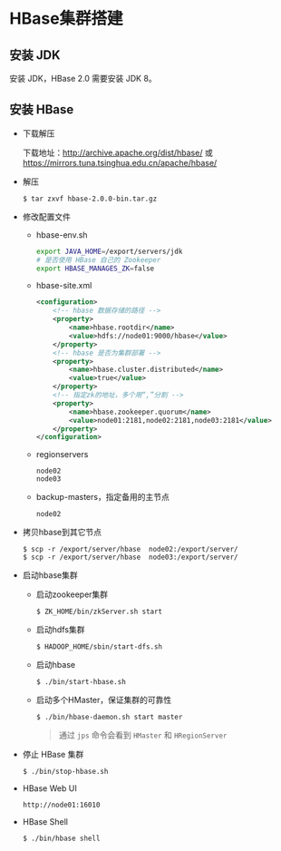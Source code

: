 # HBase集群搭建

## 安装 JDK

安装 JDK，HBase 2.0 需要安装 JDK 8。

## 安装 HBase

- 下载解压

  下载地址：http://archive.apache.org/dist/hbase/ 或 https://mirrors.tuna.tsinghua.edu.cn/apache/hbase/

- 解压

  ```shell
  $ tar zxvf hbase-2.0.0-bin.tar.gz
  ```

- 修改配置文件

  - hbase-env.sh

    ```sh
    export JAVA_HOME=/export/servers/jdk
    # 是否使用 HBase 自己的 Zookeeper
    export HBASE_MANAGES_ZK=false
    ```

  - hbase-site.xml

    ```xml
    <configuration>
        <!-- hbase 数据存储的路径 -->
        <property>
            <name>hbase.rootdir</name>
            <value>hdfs://node01:9000/hbase</value>
        </property>
        <!-- hbase 是否为集群部署 -->
        <property>
            <name>hbase.cluster.distributed</name>
            <value>true</value>
        </property>
        <!-- 指定zk的地址，多个用“,”分割 -->
        <property>
            <name>hbase.zookeeper.quorum</name>
            <value>node01:2181,node02:2181,node03:2181</value>
        </property>
    </configuration>
    ```

  - regionservers

    ```
    node02
    node03
    ```

  - backup-masters，指定备用的主节点

    ```
    node02
    ```

- 拷贝hbase到其它节点

  ```shell
  $ scp -r /export/server/hbase  node02:/export/server/
  $ scp -r /export/server/hbase  node03:/export/server/
  ```

- 启动hbase集群

  - 启动zookeeper集群

    ```shell
    $ ZK_HOME/bin/zkServer.sh start
    ```

  - 启动hdfs集群

    ```shell
    $ HADOOP_HOME/sbin/start-dfs.sh
    ```

  - 启动hbase

    ```shell
    $ ./bin/start-hbase.sh
    ```

  - 启动多个HMaster，保证集群的可靠性

    ```shell
    $ ./bin/hbase-daemon.sh start master
    ```
    
    > 通过 `jps` 命令会看到 `HMaster` 和 `HRegionServer`

- 停止 HBase 集群

  ```shell
  $ ./bin/stop-hbase.sh
  ```
  
- HBase Web UI

  ```
  http://node01:16010
  ```

- HBase Shell

  ```shell
  $ ./bin/hbase shell
  ```

  